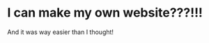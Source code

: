 
<html>
<body>
<h1>I can make my own website???!!!</h1>
<p>And it was way easier than I thought!</p>
</body>
</html>
